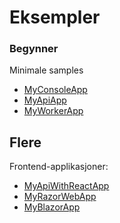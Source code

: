 # Eksempler

### Begynner

Minimale samples

- [MyConsoleApp](MyConsoleApp/)
- [MyApiApp](MyApiApp/)
- [MyWorkerApp](MyWorkerApp/)

## Flere

Frontend-applikasjoner:

- [MyApiWithReactApp](MyApiWithReactApp/README.md)
- [MyRazorWebApp](MyRazorWebApp/)
- [MyBlazorApp](MyBlazorApp/)
